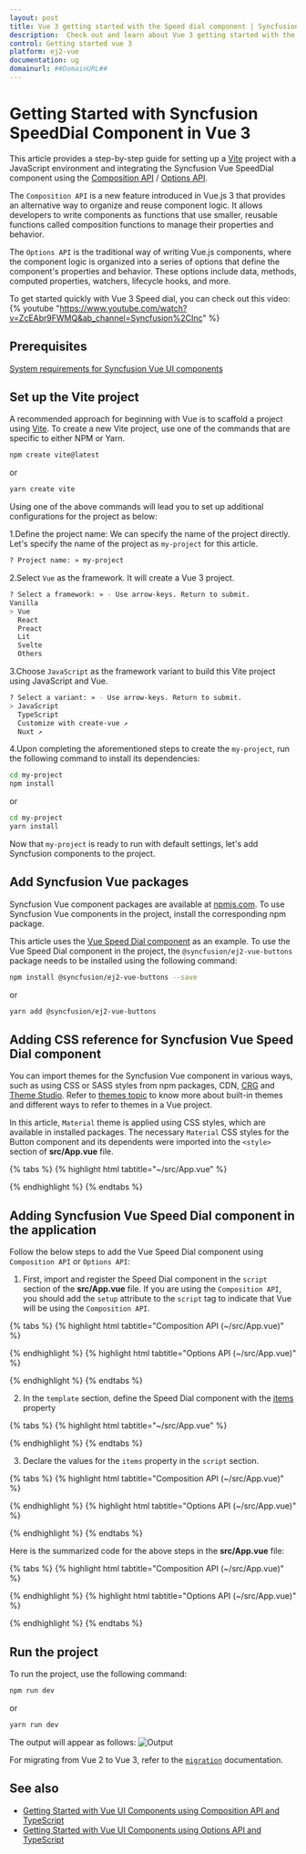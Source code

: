 ```yaml
---
layout: post
title: Vue 3 getting started with the Speed dial component | Syncfusion
description:  Check out and learn about Vue 3 getting started with the Vue speed dial component of Syncfusion Essential JS 2 and more details.
control: Getting started vue 3 
platform: ej2-vue
documentation: ug
domainurl: ##DomainURL##
---
```


# Getting Started with Syncfusion SpeedDial Component in Vue 3

This article provides a step-by-step guide for setting up a [Vite](https://vitejs.dev/) project with a JavaScript environment and integrating the Syncfusion Vue SpeedDial component using the [Composition API](https://vuejs.org/guide/introduction.html#composition-api) / [Options API](https://vuejs.org/guide/introduction.html#options-api).

The `Composition API` is a new feature introduced in Vue.js 3 that provides an alternative way to organize and reuse component logic. It allows developers to write components as functions that use smaller, reusable functions called composition functions to manage their properties and behavior.

The `Options API` is the traditional way of writing Vue.js components, where the component logic is organized into a series of options that define the component's properties and behavior. These options include data, methods, computed properties, watchers, lifecycle hooks, and more.

To get started quickly with Vue 3 Speed dial, you can check out this video:
{% youtube "https://www.youtube.com/watch?v=ZcEAbr9FWMQ&ab_channel=Syncfusion%2CInc" %}

## Prerequisites

[System requirements for Syncfusion Vue UI components](https://ej2.syncfusion.com/vue/documentation/system-requirements/)

## Set up the Vite project

A recommended approach for beginning with Vue is to scaffold a project using [Vite](https://vitejs.dev/). To create a new Vite project, use one of the commands that are specific to either NPM or Yarn.

```bash
npm create vite@latest
```

or

```bash
yarn create vite
```

Using one of the above commands will lead you to set up additional configurations for the project as below:

1.Define the project name: We can specify the name of the project directly. Let's specify the name of the project as `my-project` for this article.

```bash
? Project name: » my-project
```

2.Select `Vue` as the framework. It will create a Vue 3 project.

```bash
? Select a framework: » - Use arrow-keys. Return to submit.
Vanilla
> Vue
  React
  Preact
  Lit
  Svelte
  Others
```

3.Choose `JavaScript` as the framework variant to build this Vite project using JavaScript and Vue.

```bash
? Select a variant: » - Use arrow-keys. Return to submit.
> JavaScript
  TypeScript
  Customize with create-vue ↗
  Nuxt ↗
```

4.Upon completing the aforementioned steps to create the `my-project`, run the following command to install its dependencies:

```bash
cd my-project
npm install
```

or

```bash
cd my-project
yarn install
```

Now that `my-project` is ready to run with default settings, let's add Syncfusion components to the project.

## Add Syncfusion Vue packages

Syncfusion Vue component packages are available at [npmjs.com](https://www.npmjs.com/search?q=ej2-vue). To use Syncfusion Vue components in the project, install the corresponding npm package.

This article uses the [Vue Speed Dial component](https://www.syncfusion.com/vue-components/vue-speed-dial) as an example. To use the Vue Speed Dial component in the project, the `@syncfusion/ej2-vue-buttons` package needs to be installed using the following command:

```bash
npm install @syncfusion/ej2-vue-buttons --save
```

or

```bash
yarn add @syncfusion/ej2-vue-buttons
```

## Adding CSS reference for Syncfusion Vue Speed Dial component

You can import themes for the Syncfusion Vue component in various ways, such as using CSS or SASS styles from npm packages, CDN, [CRG](https://ej2.syncfusion.com/javascript/documentation/common/custom-resource-generator/) and [Theme Studio](https://ej2.syncfusion.com/vue/documentation/appearance/theme-studio/). Refer to [themes topic](https://ej2.syncfusion.com/vue/documentation/appearance/theme/) to know more about built-in themes and different ways to refer to themes in a Vue project.

In this article, `Material` theme is applied using CSS styles, which are available in installed packages. The necessary `Material` CSS styles for the Button component and its dependents were imported into the `<style>` section of **src/App.vue** file.

{% tabs %}
{% highlight html tabtitle="~/src/App.vue" %}

<style>
    @import '../node_modules/@syncfusion/ej2-base/styles/material.css';
    @import '../node_modules/@syncfusion/ej2-buttons/styles/material.css';
</style>

{% endhighlight %}
{% endtabs %}

## Adding Syncfusion Vue Speed Dial component in the application

Follow the below steps to add the Vue Speed Dial component using `Composition API` or `Options API`:

1. First, import and register the Speed Dial component in the `script` section of the **src/App.vue** file. If you are using the `Composition API`, you should add the `setup` attribute to the `script` tag to indicate that Vue will be using the `Composition API`.

{% tabs %}
{% highlight html tabtitle="Composition API (~/src/App.vue)" %}

<script setup>
    import { SpeedDialComponent as ejsSpeeddial } from "@syncfusion/ej2-vue-buttons";
</script>

{% endhighlight %}
{% highlight html tabtitle="Options API (~/src/App.vue)" %}

<script>
    import { SpeedDialComponent } from "@syncfusion/ej2-vue-buttons";
    //Component registration
    export default {
        name: "App",
        components: {
        "ejs-speeddial": SpeedDialComponent
        }
    }
</script>   

{% endhighlight %}
{% endtabs %}

2. In the `template` section, define the Speed Dial component with the [items](https://helpej2.syncfusion.com/vue/documentation/api/speed-dial/#items) property
  
{% tabs %}
{% highlight html tabtitle="~/src/App.vue" %}

<template>
    <div id="targetElement" style="position:relative;min-height:350px;min-width: 350px;border:1px solid;">
        <ejs-speeddial id='speeddial'  content='Edit' target='#targetElement' :items='items'></ejs-speeddial>
    </div>
</template>

{% endhighlight %}
{% endtabs %}

3. Declare the values for the `items` property in the `script` section.

{% tabs %}
{% highlight html tabtitle="Composition API (~/src/App.vue)" %}

<script setup>
const items = [
    {
        text: 'Cut'
    },
    {
        text: 'Copy'
    },
    {
        text: 'Paste'
    }];
</script>

{% endhighlight %}
{% highlight html tabtitle="Options API (~/src/App.vue)" %}
<script>
    data () {
        return {
            items:[
            {
                text: 'Cut'
            },
            {
                text: 'Copy'
            },
            {
                text: 'Paste'
            }]
        };
    }
</script>
{% endhighlight %}
{% endtabs %}


Here is the summarized code for the above steps in the **src/App.vue** file:


{% tabs %}
{% highlight html tabtitle="Composition API (~/src/App.vue)" %}
<template>
    <div id="targetElement" style="position:relative;min-height:350px;min-width: 350px;border:1px solid;">
        <ejs-speeddial id='speeddial'  content='Edit' target='#targetElement' :items='items' @click="click"></ejs-speeddial>
    </div>
</template>

<script setup>
import { SpeedDialComponent as ejsSpeeddial } from "@syncfusion/ej2-vue-buttons";
const items = [
    {
        text: 'Cut'
    },
    {
        text: 'Copy'
    },
    {
        text: 'Paste'
    }];
</script>

<style>
@import "../node_modules/@syncfusion/ej2-base/styles/material.css";
@import "../node_modules/@syncfusion/ej2-vue-buttons/styles/material.css";
</style>

{% endhighlight %}
{% highlight html tabtitle="Options API (~/src/App.vue)" %}

<template>
    <div id="targetElement" style="position:relative;min-height:350px;min-width:350px;border:1px solid;">
        <ejs-speeddial id='speeddial'  content='Edit' target='#targetElement' :items='items'></ejs-speeddial>
    </div>
</template>

<script>
import { SpeedDialComponent } from "@syncfusion/ej2-vue-buttons";

export default {
    name: "App",
    components: {
        "ejs-speeddial": SpeedDialComponent
    },
    data () {
        return {
            items:[
            {
                text: 'Cut'
            },
            {
                text: 'Copy'
            },
            {
                text: 'Paste'
            }]
        };
    }
}
</script>
<style>
@import '../node_modules/@syncfusion/ej2-base/styles/material.css';
@import '../node_modules/@syncfusion/ej2-buttons/styles/material.css';
</style>

{% endhighlight %}
{% endtabs %}

## Run the project

To run the project, use the following command:

```bash
npm run dev
```

or

```bash
yarn run dev
```

The output will appear as follows:
![Output](./images/speeddial-component.png)

For migrating from Vue 2 to Vue 3, refer to the [`migration`](https://ej2.syncfusion.com/vue/documentation/getting-started/vue3-tutorial/#migration-from-vue-2-to-vue-3) documentation.

## See also

* [Getting Started with Vue UI Components using Composition API and TypeScript](../getting-started/vue-3-ts-composition.md)
* [Getting Started with Vue UI Components using Options API and TypeScript](../getting-started/vue-3-ts-options.md)
